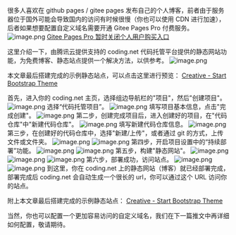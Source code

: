很多人喜欢在 github pages / gitee pages 发布自己的个人博客，前者由于服务器位于国外可能会导致国内的访问有时候很慢（你也可以使用 CDN 进行加速），后者如果想要配置自定义域名需要开通 Gitee Pages Pro 付费服务。
![image.png](https://shub-1251708715.cos.ap-guangzhou.myqcloud.com/elog-docs-images/FnF4yJF0Ehy-3OUoTbho7XWbSbd9.png)
[Gitee Pages Pro 暂时关闭个人用户购买入口](https://gitee.com/help/articles/4228)

这里介绍一下，由腾讯云提供支持的 coding.net 代码托管平台提供的静态网站功能，为免费博客、静态站点提供一个解决方法，以供参考。
![image.png](https://shub-1251708715.cos.ap-guangzhou.myqcloud.com/elog-docs-images/Fn8x1_edIjoQJbZo19vgSkHSEV7s.png)

本文章最后搭建完成的示例静态站点，可以点击这里进行预览：
[Creative - Start Bootstrap Theme](https://coding-pages-bucket-396338-8151423-8649-429346-1251708715.cos-website.ap-guangzhou.myqcloud.com/)

首先，进入你的 coding.net 主页，选择组边导航栏的"项目"，然后"创建项目"。
![image.png](https://shub-1251708715.cos.ap-guangzhou.myqcloud.com/elog-docs-images/FoibxD7td7j-1REdQX_2qrghuh0d.png)
选择“代码托管项目”。
![image.png](https://shub-1251708715.cos.ap-guangzhou.myqcloud.com/elog-docs-images/FmmTUz72mLQtYeHw7E_Lcvg8u2-y.png)
填写项目基本信息，点击"完成创建"。
![image.png](https://shub-1251708715.cos.ap-guangzhou.myqcloud.com/elog-docs-images/Fs18c5yRt-sZ-NbLaGq52YkNb9wa.png)
第二步，创建完成项目后，进入创建好的项目，在"代码仓库"中"新建代码仓库"。
![image.png](https://shub-1251708715.cos.ap-guangzhou.myqcloud.com/elog-docs-images/FunGmG7sVE93QYUGEjvLN5Mc4sY1.png)
填写新建代码仓库信息。
![image.png](https://shub-1251708715.cos.ap-guangzhou.myqcloud.com/elog-docs-images/FuAe2vvCmIgcgKOQVRwyLvM8kRt6.png)
第三步，在创建好的代码仓库中，选择"新建/上传"，或者通过 git 的方式，上传文件或文件夹。
![image.png](https://shub-1251708715.cos.ap-guangzhou.myqcloud.com/elog-docs-images/FmkJUl-lPxdh7SrM3grhPnS2QK7d.png)
![image.png](https://shub-1251708715.cos.ap-guangzhou.myqcloud.com/elog-docs-images/Fq1Bx0i4tRY1y8CCCOP3fF54gjll.png)
第四步，开启项目设置中的“持续部署”功能。
![image.png](https://shub-1251708715.cos.ap-guangzhou.myqcloud.com/elog-docs-images/FnzHKrnW3hoDflDed_BsWfLxrW3H.png)
![image.png](https://shub-1251708715.cos.ap-guangzhou.myqcloud.com/elog-docs-images/FjzGhign9AHQuzJLulaSQ3VbeoIY.png)
第五步，构建"静态网站"。
![image.png](https://shub-1251708715.cos.ap-guangzhou.myqcloud.com/elog-docs-images/FiIqxbEmupZJRiIdcRq4oFx_fwl7.png)
![image.png](https://shub-1251708715.cos.ap-guangzhou.myqcloud.com/elog-docs-images/FlER5RGikiwwe5BmiLNHPsR6I3Rw.png)
![image.png](https://shub-1251708715.cos.ap-guangzhou.myqcloud.com/elog-docs-images/FtjpVfTxGJc_aawM4WVdaacwZXLG.png)
第六步，部署成功，访问站点。
![image.png](https://shub-1251708715.cos.ap-guangzhou.myqcloud.com/elog-docs-images/FnWQHToby6SH_lmDn2swMeODY-a_.png)
![image.png](https://shub-1251708715.cos.ap-guangzhou.myqcloud.com/elog-docs-images/FiD4dRHwKGWLNnLRu1lkQ8oAJK0t.png)
到这里，你在 coding.net 上的静态网站（博客）就已经部署完成，部署完成后 coding.net 会自动生成一个很长的 url，你可以通过这个 URL 访问你的站点。

附上本文章最后搭建完成的示例静态站点：
[Creative - Start Bootstrap Theme](https://coding-pages-bucket-396338-8151423-8649-429346-1251708715.cos-website.ap-guangzhou.myqcloud.com/)

当然，你也可以配置一个更加容易访问的自定义域名，我们在下一篇推文中再详细如何配置，敬请期待。
